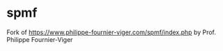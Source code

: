 # spmf
Fork of https://www.philippe-fournier-viger.com/spmf/index.php by Prof. Philippe Fournier-Viger
